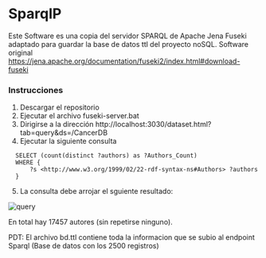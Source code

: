 # SparqlP

Este Software es una copia del servidor SPARQL de Apache Jena Fuseki adaptado para guardar la base de datos ttl del proyecto noSQL.
Software original https://jena.apache.org/documentation/fuseki2/index.html#download-fuseki

###  Instrucciones

1. Descargar el repositorio 
2. Ejecutar el archivo fuseki-server.bat
3. Dirigirse a la dirección http://localhost:3030/dataset.html?tab=query&ds=/CancerDB
4. Ejecutar la siguiente consulta

```
  SELECT (count(distinct ?authors) as ?Authors_Count)
  WHERE {
      ?s <http://www.w3.org/1999/02/22-rdf-syntax-ns#Authors> ?authors
  }
```
5. La consulta debe arrojar el sguiente resultado:

![query](https://user-images.githubusercontent.com/32043493/56515785-59a58000-64fe-11e9-9226-f54d94b8af6e.png)


En total hay 17457 autores (sin repetirse ninguno).

PDT: El archivo bd.ttl contiene toda la informacion que se subio al endpoint Sparql (Base de datos con los 2500 registros)
